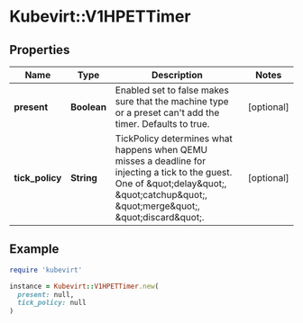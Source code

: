 # Kubevirt::V1HPETTimer

## Properties

| Name | Type | Description | Notes |
| ---- | ---- | ----------- | ----- |
| **present** | **Boolean** | Enabled set to false makes sure that the machine type or a preset can&#39;t add the timer. Defaults to true. | [optional] |
| **tick_policy** | **String** | TickPolicy determines what happens when QEMU misses a deadline for injecting a tick to the guest. One of \&quot;delay\&quot;, \&quot;catchup\&quot;, \&quot;merge\&quot;, \&quot;discard\&quot;. | [optional] |

## Example

```ruby
require 'kubevirt'

instance = Kubevirt::V1HPETTimer.new(
  present: null,
  tick_policy: null
)
```

